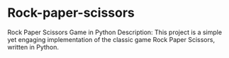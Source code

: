 # Rock-paper-scissors
Rock Paper Scissors Game in Python Description: This project is a simple yet engaging implementation of the classic game Rock Paper Scissors, written in Python.
